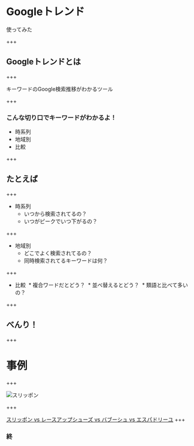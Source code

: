 # Googleトレンド
使ってみた

+++

## Googleトレンドとは

+++

キーワードのGoogle検索推移がわかるツール

+++

### こんな切り口でキーワードがわかるよ！
* 時系列
* 地域別
* 比較

+++

## たとえば

+++

* 時系列
  * いつから検索されてるの？
  * いつがピークでいつ下がるの？
  
+++

* 地域別
  * どこでよく検索されてるの？
  * 同時検索されてるキーワードは何？
  
+++

* 比較
  * 複合ワードだとどう？
  * 並べ替えるとどう？
  * 類語と比べて多いの？
  
+++

## べんり！

+++

# 事例

+++

![スリッポン](http://www2.bellemaison.jp/product/pic_b/3502017B/C79900pb40_35017B.jpg)

+++

[スリッポン
vs
レースアップシューズ
vs
バブーシュ
vs
エスパドリーユ](https://trends.google.co.jp/trends/explore?geo=JP&q=%E3%82%A8%E3%82%B9%E3%83%91%E3%83%89%E3%83%AA%E3%83%BC%E3%83%A6,%E3%83%90%E3%83%96%E3%83%BC%E3%82%B7%E3%83%A5,%E3%83%AC%E3%83%BC%E3%82%B9%E3%82%A2%E3%83%83%E3%83%97%E3%82%B7%E3%83%A5%E3%83%BC%E3%82%BA,%E3%82%B9%E3%83%AA%E3%83%83%E3%83%9D%E3%83%B3)
+++
### 終
